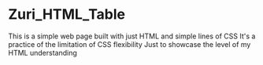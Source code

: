 # Zuri_HTML_Table
This is a simple web page built with just HTML and simple lines of CSS
It's a practice of the limitation of CSS flexibility
Just to showcase the level of my HTML understanding
